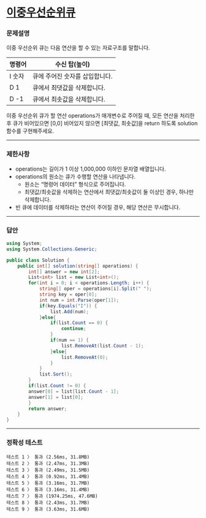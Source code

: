 # <a href="https://school.programmers.co.kr/learn/courses/30/lessons/42628">이중우선순위큐</a>

### 문제설명

이중 우선순위 큐는 다음 연산을 할 수 있는 자료구조를 말합니다.

| 명령어 | 수신 탑(높이) |
| ------- | ------- |
| I 숫자 | 큐에 주어진 숫자를 삽입합니다. |
| D 1 | 큐에서 최댓값을 삭제합니다. |
| D -1 | 큐에서 최솟값을 삭제합니다. |

이중 우선순위 큐가 할 연산 operations가 매개변수로 주어질 때, 모든 연산을 처리한 후 큐가 비어있으면 [0,0] 비어있지 않으면 [최댓값, 최솟값]을 return 하도록 solution 함수를 구현해주세요.

***

### 제한사항

 - operations는 길이가 1 이상 1,000,000 이하인 문자열 배열입니다.
 - operations의 원소는 큐가 수행할 연산을 나타냅니다.
   - 원소는 “명령어 데이터” 형식으로 주어집니다.
   - 최댓값/최솟값을 삭제하는 연산에서 최댓값/최솟값이 둘 이상인 경우, 하나만 삭제합니다.
 - 빈 큐에 데이터를 삭제하라는 연산이 주어질 경우, 해당 연산은 무시합니다.

***

### 답안
``` csharp
using System;
using System.Collections.Generic;

public class Solution {
    public int[] solution(string[] operations) {
        int[] answer = new int[2];
        List<int> list = new List<int>();
        for(int i = 0; i < operations.Length; i++) {
            string[] oper = operations[i].Split(" ");
            string key = oper[0];
            int num = int.Parse(oper[1]);
            if(key.Equals("I")) {
                list.Add(num);
            }else{
                if(list.Count == 0) {
                    continue;
                }
                if(num == 1) {
                    list.RemoveAt(list.Count - 1);
                }else{
                    list.RemoveAt(0);
                }
            }
            list.Sort();
        }
        if(list.Count != 0) {
        answer[0] = list[list.Count - 1];
        answer[1] = list[0];
        }
        return answer;
    }
}
```

***

### 정확성 테스트
```
테스트 1 〉	통과 (2.56ms, 31.8MB)
테스트 2 〉	통과 (2.47ms, 31.3MB)
테스트 3 〉	통과 (2.49ms, 31.5MB)
테스트 4 〉	통과 (0.92ms, 31.4MB)
테스트 5 〉	통과 (3.16ms, 31.7MB)
테스트 6 〉	통과 (3.16ms, 31.4MB)
테스트 7 〉	통과 (1974.25ms, 47.6MB)
테스트 8 〉	통과 (2.43ms, 31.7MB)
테스트 9 〉	통과 (3.63ms, 31.6MB)
```